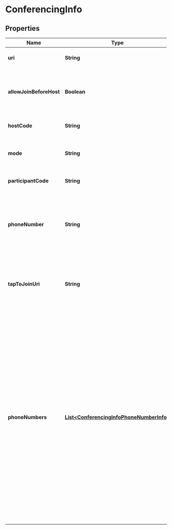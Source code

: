 
# ConferencingInfo

## Properties
Name | Type | Description | Notes
------------ | ------------- | ------------- | -------------
**uri** | **String** | Canonical URI of a conferencing |  [optional]
**allowJoinBeforeHost** | **Boolean** | Determines if host user allows conference participants to join before the host |  [optional]
**hostCode** | **String** | Access code for a host user |  [optional]
**mode** | **String** | Internal parameter specifying conferencing engine |  [optional]
**participantCode** | **String** | Access code for any participant |  [optional]
**phoneNumber** | **String** | Primary conference phone number for user&#39;s home country returned in E.164 (11-digits) format |  [optional]
**tapToJoinUri** | **String** | Short URL leading to the service web page Tap to Join for audio conference bridge |  [optional]
**phoneNumbers** | [**List&lt;ConferencingInfoPhoneNumberInfo&gt;**](ConferencingInfoPhoneNumberInfo.md) | List of multiple dial-in phone numbers to connect to audio conference service, relevant for user&#39;s brand. Each number is given with the country and location information, in order to let the user choose the less expensive way to connect to a conference. The first number in the list is the primary conference number, that is default and domestic |  [optional]



